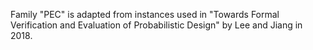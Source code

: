 Family "PEC" is adapted from instances used in "Towards Formal Verification and Evaluation of Probabilistic Design" by Lee and Jiang in 2018.
